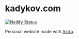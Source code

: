 # kadykov.com

[![Netlify Status](https://api.netlify.com/api/v1/badges/8148152a-e0b6-47aa-920a-f78abbdd9e69/deploy-status)](https://app.netlify.com/sites/kadykov/deploys)

Personal website made with [Astro](https://astro.build/).
